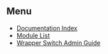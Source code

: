 ## Menu

- [Documentation Index](../../../README.md)
- [Module List](../../moduleList.md)
- [Wrapper Switch Admin Guide](../wrapperSwitch/wrapperSwitchAdmin.md)
